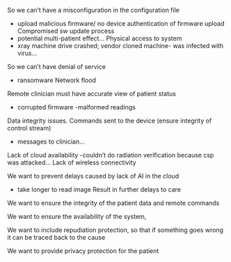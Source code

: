 
So we can’t have a misconfiguration in the configuration file 
- upload malicious firmware/ no device authentication of firmware upload
Compromised sw update process
- potential multi-patient effect… 
Physical access to system
- xray machine drive crashed; vendor cloned machine- was infected with virus… 


So we can’t have denial of service
- ransomware
Network flood

Remote clinician must have accurate view of patient status
- corrupted firmware
-malformed readings

Data integrity issues. 
Commands sent to the device (ensure integrity of control stream)
- messages to clinician… 

Lack of cloud availability
-couldn’t do radiation verification because csp was attacked… 
Lack of wireless connectivity


We want to prevent delays caused by lack of AI in the cloud
- take longer to read image
Result in further delays to care


We want to ensure the integrity of the patient data and remote commands

We want to ensure the availability of the system, 

We want to include repudiation protection, so that if something goes wrong it can be traced back to the cause

We want to provide privacy protection for the patient 
